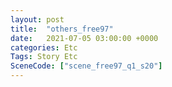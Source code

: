 ```yaml
---
layout: post
title:  "others_free97"
date:   2021-07-05 03:00:00 +0000
categories: Etc
Tags: Story Etc
SceneCode: ["scene_free97_q1_s20"]
---
```

